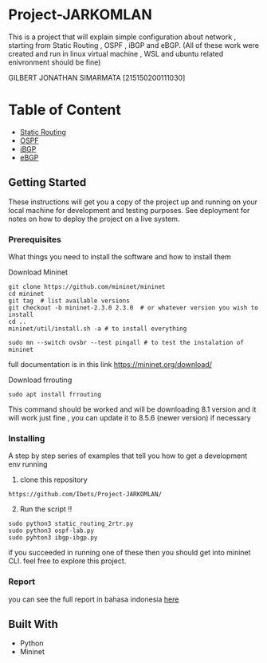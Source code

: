 # Project-JARKOMLAN

This is a project that will explain simple configuration about network , starting from Static Routing , OSPF , iBGP and eBGP. (All of these work were created and run in linux virtual machine , WSL and ubuntu related enivronment should be fine)

GILBERT JONATHAN SIMARMATA [215150200111030]
# Table of Content

- [Static Routing](https://github.com/Ibets/project-JARKOMLAN/blob/main/Static-Routing/)
- [OSPF](https://github.com/Ibets/project-JARKOMLAN/blob/main/OSPF/)
- [iBGP](https://github.com/Ibets/project-JARKOMLAN/blob/main/iBGP/)
- [eBGP](https://github.com/Ibets/project-JARKOMLAN/blob/main/eBGP/)

## Getting Started

These instructions will get you a copy of the project up and running on your local machine for development and testing purposes. See deployment for notes on how to deploy the project on a live system.

### Prerequisites

What things you need to install the software and how to install them

Download Mininet
```
git clone https://github.com/mininet/mininet
cd mininet
git tag  # list available versions
git checkout -b mininet-2.3.0 2.3.0  # or whatever version you wish to install
cd ..
mininet/util/install.sh -a # to install everything 

sudo mn --switch ovsbr --test pingall # to test the instalation of mininet
```

full documentation is in this link https://mininet.org/download/

Download frrouting
```
sudo apt install frrouting
```
This command should be worked and will be downloading 8.1 version and it will work just fine , you can update it to 8.5.6 (newer version) if necessary

### Installing

A step by step series of examples that tell you how to get a development env running

1. clone this repository

```
https://github.com/Ibets/Project-JARKOMLAN/
```

2. Run the script !!
```
sudo python3 static_routing_2rtr.py
sudo python3 ospf-lab.py
sudo pyhton3 ibgp-ibgp.py
```
if you succeeded in running one of these then you should get into mininet CLI.
feel free to explore this project.

### Report
you can see the full report in bahasa indonesia [here](https://github.com/Ibets/project-JARKOMLAN/blob/main/Report/)


## Built With

* Python
* Mininet
